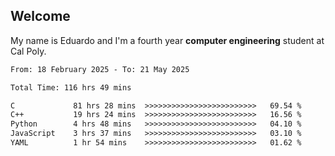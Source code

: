 ## Welcome

 My name is Eduardo and I'm a fourth year **computer engineering** student at Cal Poly.

<!--START_SECTION:waka-->

```txt
From: 18 February 2025 - To: 21 May 2025

Total Time: 116 hrs 49 mins

C             81 hrs 28 mins  >>>>>>>>>>>>>>>>>>>>>>>>>   69.54 %
C++           19 hrs 24 mins  >>>>>>>>>>>>>>>>>>>>>>>>>   16.56 %
Python        4 hrs 48 mins   >>>>>>>>>>>>>>>>>>>>>>>>>   04.10 %
JavaScript    3 hrs 37 mins   >>>>>>>>>>>>>>>>>>>>>>>>>   03.10 %
YAML          1 hr 54 mins    >>>>>>>>>>>>>>>>>>>>>>>>>   01.62 %
```

<!--END_SECTION:waka-->

<!--
**lalog12/lalog12** is a ✨ _special_ ✨ repository because its `README.md` (this file) appears on your GitHub profile.

Here are some ideas to get you started:

- 🔭 I’m currently working on ...
- 🌱 I’m currently learning ...
- 👯 I’m looking to collaborate on ...
- 🤔 I’m looking for help with ...
- 💬 Ask me about ...
- 📫 How to reach me: ...
- 😄 Pronouns: ...
- ⚡ Fun fact: ...
-->
